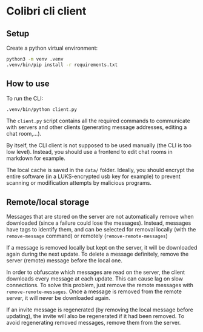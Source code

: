 # Colibri cli client

## Setup

Create a python virtual environment:
```sh
python3 -m venv .venv
.venv/bin/pip install -r requirements.txt
```

## How to use

To run the CLI:
```sh
.venv/bin/python client.py
```

The `client.py` script contains all the required commands to communicate with servers and other clients (generating message addresses, editing a chat room,…).

By itself, the CLI client is not supposed to be used manually (the CLI is too low level). Instead, you should use a frontend to edit chat rooms in markdown for example.

The local cache is saved in the `data/` folder. Ideally, you should encrypt the entire software (in a LUKS-encrypted usb key for example) to prevent scanning or modification attempts by malicious programs.


## Remote/local storage

Messages that are stored on the server are not automatically remove when downloaded (since a failure could lose the messages).
Instead, messages have tags to identify them, and can be selected for removal locally (with the `remove-message` command) or remotely (`remove-remote-messages`)

If a message is removed locally but kept on the server, it will be downloaded again during the next update. To delete a message definitely, remove the server (remote) message before the local one.

In order to obfuscate which messages are read on the server, the client downloads every message at each update. This can cause lag on slow connections. To solve this problem, just remove the remote messages with `remove-remote-messages`. Once a message is removed from the remote server, it will never be downloaded again.

If an invite message is regenerated (by removing the local message before updating), the invite will also be regenerated if it had been removed. To avoid regenerating removed messages, remove them from the server.


